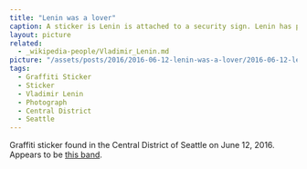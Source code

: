 ```yaml
---
title: "Lenin was a lover"
caption: A sticker is Lenin is attached to a security sign. Lenin has pink lipstick and the caption says, "Lenin was a lover".
layout: picture
related:
  - _wikipedia-people/Vladimir_Lenin.md
picture: "/assets/posts/2016/2016-06-12-lenin-was-a-lover/2016-06-12-lenin-was-a-lover.jpg"
tags:
  - Graffiti Sticker
  - Sticker
  - Vladimir Lenin
  - Photograph
  - Central District
  - Seattle
---
```


Graffiti sticker found in the Central District of Seattle on June 12, 2016. Appears to be [this band](https://leninwasalover.bandcamp.com/).
